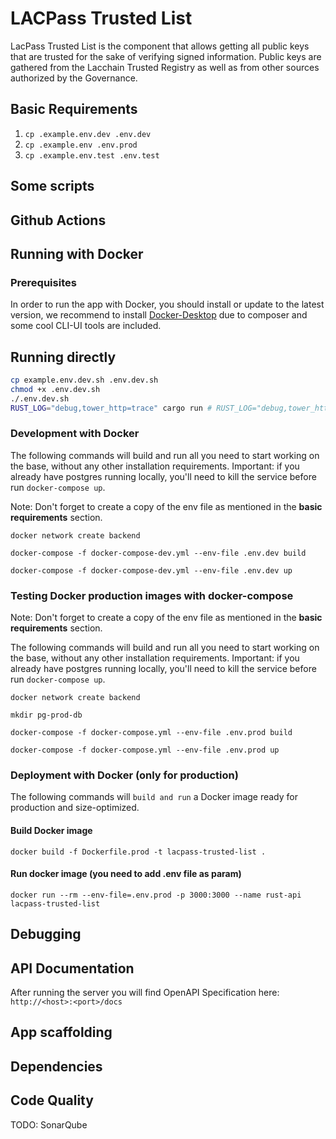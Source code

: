 # LACPass Trusted List

LacPass Trusted List is the component that allows getting all public keys that are trusted for the sake of verifying signed information. Public keys are gathered from the Lacchain Trusted Registry as well as from other sources authorized by the Governance.

## Basic Requirements

1. `cp .example.env.dev .env.dev`
1. `cp .example.env .env.prod`
1. `cp .example.env.test .env.test`

## Some scripts

## Github Actions

## Running with Docker

### Prerequisites

In order to run the app with Docker, you should install or update to the latest version, we recommend to install [Docker-Desktop](https://docs.docker.com/get-docker/) due to composer and some cool CLI-UI tools are included.

## Running directly

```sh
cp example.env.dev.sh .env.dev.sh
chmod +x .env.dev.sh
./.env.dev.sh
RUST_LOG="debug,tower_http=trace" cargo run # RUST_LOG="debug,tower_http=trace" cargo watch -x run (if you have "watch" installed)
```

### Development with Docker

The following commands will build and run all you need to start working on the base, without any other installation requirements. Important: if you already have postgres running locally, you'll need to kill the service before run `docker-compose up`.

Note: Don't forget to create a copy of the env file as mentioned in the **basic requirements** section.

```
docker network create backend
```

```
docker-compose -f docker-compose-dev.yml --env-file .env.dev build
```

```
docker-compose -f docker-compose-dev.yml --env-file .env.dev up
```

### Testing Docker production images with docker-compose

Note: Don't forget to create a copy of the env file as mentioned in the **basic requirements** section.

The following commands will build and run all you need to start working on the base, without any other installation requirements. Important: if you already have postgres running locally, you'll need to kill the service before run `docker-compose up`.

```
docker network create backend
```

```
mkdir pg-prod-db
```

```
docker-compose -f docker-compose.yml --env-file .env.prod build
```

```
docker-compose -f docker-compose.yml --env-file .env.prod up
```

### Deployment with Docker (only for production)

The following commands will `build and run` a Docker image ready for production and size-optimized.

#### Build Docker image

```
docker build -f Dockerfile.prod -t lacpass-trusted-list .
```

#### Run docker image (you need to add .env file as param)

```
docker run --rm --env-file=.env.prod -p 3000:3000 --name rust-api lacpass-trusted-list
```

## Debugging

## API Documentation

After running the server you will find OpenAPI Specification here: `http://<host>:<port>/docs`

## App scaffolding

## Dependencies

## Code Quality

TODO: SonarQube
